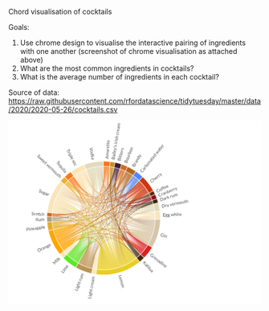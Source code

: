 Chord visualisation of cocktails 

Goals: 

1) Use chrome design to visualise the interactive pairing of ingredients with one another (screenshot of chrome visualisation as attached above)
2) What are the most common ingredients in cocktails?
3) What is the average number of ingredients in each cocktail?

Source of data: https://raw.githubusercontent.com/rfordatascience/tidytuesday/master/data/2020/2020-05-26/cocktails.csv

![chord](https://github.com/crystallim009/cocktails-chord/blob/master/chord-diagram/cocktails_chord_screenshot.png)
